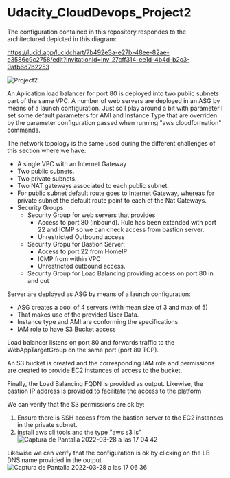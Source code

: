 # Udacity_CloudDevops_Project2
The configuration contained in this repository respondes to the architectured depicted in this diagram:

https://lucid.app/lucidchart/7b492e3a-e27b-48ee-82ae-e3586c9c2758/edit?invitationId=inv_27cff314-ee1d-4b4d-b2c3-0afb6d7b2253

![Project2](https://user-images.githubusercontent.com/23102562/160429619-2d33e2a9-6a08-43f1-87fe-0a6a0386f478.jpeg)


An Aplication load balancer for port 80 is deployed into two public subnets part of the same VPC. A number of web servers are deployed in an ASG by means of a launch configuration.
Just so I play around a bit with parameter I set some default parameters for AMI and Instance Type that are overriden by the parameter configuration passed when running "aws cloudformation" commands.

The network topology is the same used during the different challenges of this section where we have:
* A single VPC with an Internet Gateway
* Two public subnets.
* Two private subnets.
* Two NAT gateways associated to each public subnet.
* For public subnet default route goes to Internet Gateway, whereas for private subnet the default route point to each of the Nat Gateways.
* Security Groups
  - Security Group for web servers that provides
    - Access to port 80 (inbound). Rule has been extended with port 22 and ICMP so we can check access from bastion server.
    - Unrestricted Outbound access
  - Security Gropu for Bastion Server:
    - Access to port 22 from HomeIP
    - ICMP from within VPC
    - Unrestricted outbound access.
  - Security Group for Load Balancing providing access on port 80 in and out

Server are deployed as ASG by means of a launch configuration:
  * ASG creates a pool of 4 servers (with mean size of 3 and max of 5)
  * That makes use of the provided User Data. 
  * Instance type and AMI are conforming the specifications.
  * IAM role to have S3 Bucket access

Load balancer listens on port 80 and forwards traffic to the WebAppTargetGroup on the same port (port 80 TCP).

An S3 bucket is created and the corresponding IAM role and permissions are created to provide EC2 instances of access to the bucket.

Finally, the Load Balancing FQDN is provided as output. Likewise, the bastion IP address is provided to facilitate the access to the platform

We can verify that the S3 permissions are ok by:
1. Ensure there is SSH access from the bastion server to the EC2 instances in the private subnet.
2. install aws cli tools and the type "aws s3 ls"
![Captura de Pantalla 2022-03-28 a las 17 04 42](https://user-images.githubusercontent.com/23102562/160428250-2b3b4cd6-64f2-484e-a375-8a7bdc58985e.png)

Likewise we can verify that the configuration is ok by clicking on the LB DNS name provided in the output
![Captura de Pantalla 2022-03-28 a las 17 06 36](https://user-images.githubusercontent.com/23102562/160428801-8e9f6ea9-b3e2-4f79-a83e-5c23718190ca.png)








